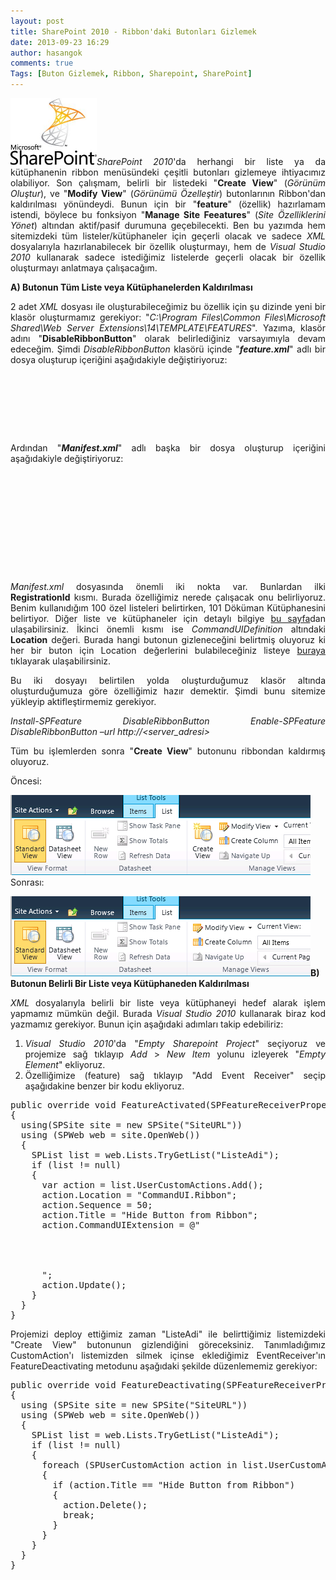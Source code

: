 ```yaml
---
layout: post
title: SharePoint 2010 - Ribbon'daki Butonları Gizlemek
date: 2013-09-23 16:29
author: hasangok
comments: true
Tags: [Buton Gizlemek, Ribbon, Sharepoint, SharePoint]
---
```

<p style="text-align: justify;"><img class="alignleft  wp-image-342" alt="SharePoint2010" src="https://raw.githubusercontent.com/hasangok/hasangok.github.io/master/uploads/2013/09/SharePoint2010.jpg" width="138" height="107" /><em>SharePoint 2010</em>'da herhangi bir liste ya da kütüphanenin ribbon menüsündeki çeşitli butonları gizlemeye ihtiyacımız olabiliyor. Son çalışmam, belirli bir listedeki "<strong>Create View</strong>" (<em>Görünüm Oluştur</em>), ve "<strong>Modify View</strong>" (<em>Görünümü Özelleştir</em>) butonlarının Ribbon'dan kaldırılması yönündeydi. Bunun için bir "<strong>feature</strong>" (özellik) hazırlamam istendi, böylece bu fonksiyon "<strong>Manage Site Feeatures</strong>" (<em>Site Özelliklerini Yönet</em>) altından aktif/pasif durumuna geçebilecekti. Ben bu yazımda hem sitemizdeki tüm listeler/kütüphaneler için geçerli olacak ve sadece <em>XML</em> dosyalarıyla hazırlanabilecek bir özellik oluşturmayı, hem de <em>Visual Studio 2010</em> kullanarak sadece istediğimiz listelerde geçerli olacak bir özellik oluşturmayı anlatmaya çalışacağım.</p>
<p style="text-align: justify;"><strong>A) Butonun Tüm Liste veya Kütüphanelerden Kaldırılması</strong></p>
<p style="text-align: justify;">2 adet <em>XML</em> dosyası ile oluşturabileceğimiz bu özellik için şu dizinde yeni bir klasör oluşturmamız gerekiyor: "<em>C:\Program Files\Common Files\Microsoft Shared\Web Server Extensions\14\TEMPLATE\FEATURES</em>". Yazıma, klasör adını "<strong>DisableRibbonButton</strong>" olarak belirlediğiniz varsayımıyla devam edeceğim. Şimdi <em>DisableRibbonButton</em> klasörü içinde "<em><strong>feature.xml</strong></em>" adlı bir dosya oluşturup içeriğini aşağıdakiyle değiştiriyoruz:</p>
<p style="text-align: justify;">
<pre class="brush: xml;">
<?xml version="1.0" encoding="utf-8" ?>
<Feature Id="33057CD9-6D14-45c9-81AD-5C1FE066AC75"
         Title="DisableRibbonButton"
         Description="DisableRibbonButton"
         Version="1.0.0.0"
         Scope="Web"
         xmlns="http://schemas.microsoft.com/sharepoint/">
  <ElementManifests>
    <ElementManifest Location="Manifest.xml" />
  </ElementManifests>
</Feature>
</pre>
</p>
<p style="text-align: justify;">Ardından "<em><strong>Manifest.xml</strong></em>" adlı başka bir dosya oluşturup içeriğini aşağıdakiyle değiştiriyoruz:</p>
<p style="text-align: justify;">
<pre class="brush: xml;">
<?xml version="1.0" encoding="utf-8"?>
<Elements xmlns="http://schemas.microsoft.com/sharepoint/">
  <CustomAction
    Id="RemoveCreateViewButton"
    Location="CommandUI.Ribbon"
    RegistrationType="List"
    RegistrationId="100">
    <CommandUIExtension>
      <CommandUIDefinitions>
        <CommandUIDefinition
          Location="Ribbon.List.CustomViews.CreateView" />
      </CommandUIDefinitions>
    </CommandUIExtension>
  </CustomAction>
</Elements>
</pre>
</p>
<p style="text-align: justify;"><em>Manifest.xml</em> dosyasında önemli iki nokta var. Bunlardan ilki <strong>RegistrationId</strong> kısmı. Burada özelliğimiz nerede çalışacak onu belirliyoruz. Benim kullanıdığım 100 özel listeleri belirtirken, 101 Döküman Kütüphanesini belirtiyor. Diğer liste ve kütüphaneler için detaylı bilgiye <a href="http://msdn.microsoft.com/en-us/library/microsoft.sharepoint.splisttemplatetype.aspx" target="_blank">bu sayfa</a>dan ulaşabilirsiniz. İkinci önemli kısmı ise <em>CommandUIDefinition</em> altındaki <strong>Location</strong> değeri. Burada hangi butonun gizleneceğini belirtmiş oluyoruz ki her bir buton için Location değerlerini bulabileceğiniz listeye <a href="http://msdn.microsoft.com/en-us/library/ee537543.aspx" target="_blank">buraya</a> tıklayarak ulaşabilirsiniz.</p>
<p style="text-align: justify;">Bu iki dosyayı belirtilen yolda oluşturduğumuz klasör altında oluşturduğumuza göre özelliğimiz hazır demektir. Şimdi bunu sitemize yükleyip aktifleştirmemiz gerekiyor.</p>
<p style="text-align: justify;"><em>Install-SPFeature DisableRibbonButton
Enable-SPFeature DisableRibbonButton –url http://&lt;server_adresi&gt;</em></p>
<p style="text-align: justify;">Tüm bu işlemlerden sonra "<strong>Create View</strong>" butonunu ribbondan kaldırmış oluyoruz.</p>
<p style="text-align: justify;">Öncesi:</p>
<p style="text-align: justify;"><img class="aligncenter size-full wp-image-343" alt="sharepoint-ribbon-once" src="https://raw.githubusercontent.com/hasangok/hasangok.github.io/master/uploads/2013/09/sharepoint-ribbon-once.png" width="480" height="128" />Sonrası:</p>
<p style="text-align: justify;"><img class="aligncenter size-full wp-image-344" alt="sharepoint-ribbon-sonra" src="https://raw.githubusercontent.com/hasangok/hasangok.github.io/master/uploads/2013/09/sharepoint-ribbon-sonra.png" width="480" height="128" /><strong>B) Butonun Belirli Bir Liste veya Kütüphaneden Kaldırılması</strong></p>
<p style="text-align: justify;"><em>XML</em> dosyalarıyla belirli bir liste veya kütüphaneyi hedef alarak işlem yapmamız mümkün değil. Burada <em>Visual Studio 2010</em> kullanarak biraz kod yazmamız gerekiyor. Bunun için aşağıdaki adımları takip edebiliriz:</p>

<ol>
	<li style="text-align: justify;"><em>Visual Studio 2010</em>'da "<em>Empty Sharepoint Project</em>" seçiyoruz ve projemize sağ tıklayıp <em>Add</em> &gt; <em>New Item</em> yolunu izleyerek "<em>Empty Element</em>" ekliyoruz.</li>
	<li style="text-align: justify;">Özelliğimize (feature) sağ tıklayıp "Add Event Receiver" seçip aşağıdakine benzer bir kodu ekliyoruz.</li>
</ol>

<pre class="brush: c-sharp;">
public override void FeatureActivated(SPFeatureReceiverProperties properties)
{
  using(SPSite site = new SPSite("SiteURL"))
  using (SPWeb web = site.OpenWeb())
  {
    SPList list = web.Lists.TryGetList("ListeAdi");
    if (list != null)
    {
      var action = list.UserCustomActions.Add();
      action.Location = "CommandUI.Ribbon";
      action.Sequence = 50;
      action.Title = "Hide Button from Ribbon";
      action.CommandUIExtension = @"
      <CommandUIExtension><CommandUIDefinitions>
      <CommandUIDefinition Location=""Ribbon.List.CustomViews.CreateView"">
      </CommandUIDefinition>
      </CommandUIDefinitions>
      </CommandUIExtension>";
      action.Update();
    }
  }
}
</pre>

<p style="text-align: justify;">Projemizi deploy ettiğimiz zaman "ListeAdi" ile belirttiğimiz listemizdeki "Create View" butonunun gizlendiğini göreceksiniz. Tanımladığımız CustomAction'ı listemizden silmek içinse eklediğimiz EventReceiver'ın FeatureDeactivating metodunu aşağıdaki şekilde düzenlememiz gerekiyor:</p>
<pre class="brush: c-sharp;">
public override void FeatureDeactivating(SPFeatureReceiverProperties properties)
{
  using (SPSite site = new SPSite("SiteURL"))
  using (SPWeb web = site.OpenWeb())
  {
    SPList list = web.Lists.TryGetList("ListeAdi");
    if (list != null)
    {
      foreach (SPUserCustomAction action in list.UserCustomActions)
      {
        if (action.Title == "Hide Button from Ribbon")
        {
          action.Delete();
          break;
        }
      }
    }
  }
}
</pre>
